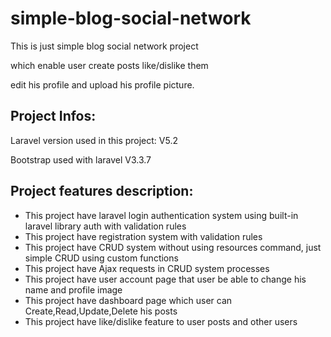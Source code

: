 # simple-blog-social-network
This is just simple blog social network project

which enable user create posts like/dislike them

edit his profile and upload his profile picture.

Project Infos:
--------------
Laravel version used in this project: V5.2

Bootstrap used with laravel V3.3.7 

Project features description:
-----------------------------

- This project have laravel login authentication system using built-in laravel library auth with validation rules
- This project have registration system with validation rules
- This project have CRUD system without using resources command, just simple CRUD using custom functions
- This project have Ajax requests in CRUD system processes
- This project have user account page that user be able to change his name and profile image
- This project have dashboard page which user can Create,Read,Update,Delete his posts
- This project have like/dislike feature to user posts and other users

